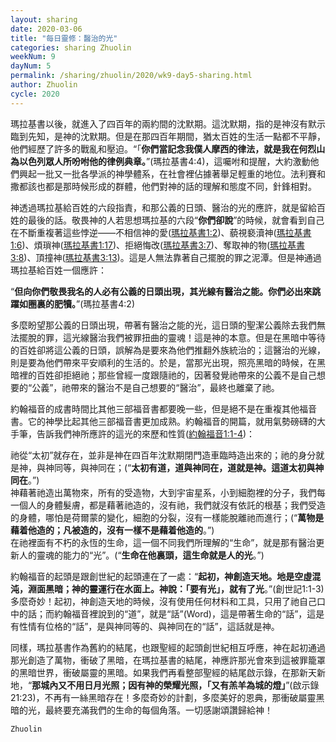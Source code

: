 ```yaml
---
layout: sharing
date: 2020-03-06
title: "每日靈修：醫治的光"
categories: sharing Zhuolin
weekNum: 9
dayNum: 5
permalink: /sharing/zhuolin/2020/wk9-day5-sharing.html
author: Zhuolin
cycle: 2020
---
```


瑪拉基書以後，就進入了四百年的兩約間的沈默期。這沈默期，指的是神沒有默示臨到先知，是神的沈默期。但是在那四百年期間，猶太百姓的生活一點都不平靜，他們經歷了許多的戰亂和壓迫。“「**你們當記念我僕人摩西的律法，就是我在何烈山為以色列眾人所吩咐他的律例典章。**”(瑪拉基書4:4)，這囑咐和提醒，大約激動他們興起一批又一批各學派的神學體系，在社會裡佔據著舉足輕重的地位。法利賽和撒都該也都是那時候形成的群體，他們對神的話的理解和態度不同，針鋒相對。  

神透過瑪拉基給百姓的六段指責，和那公義的日頭、醫治的光的應許，就是留給百姓的最後的話。敬畏神的人若思想瑪拉基的六段“**你們卻說**”的時候，就會看到自己在不斷重複著這些悖逆——不相信神的愛([瑪拉基書1:2](https://www.biblegateway.com/quicksearch/?quicksearch=瑪拉基書1%3A2&qs_version=CUVMPT))、藐視褻瀆神([瑪拉基書1:6](https://www.biblegateway.com/quicksearch/?quicksearch=瑪拉基書1%3A6&qs_version=CUVMPT))、煩瑣神([瑪拉基書1:17](https://www.biblegateway.com/quicksearch/?quicksearch=瑪拉基書1%3A17&qs_version=CUVMPT))、拒絕悔改([瑪拉基書3:7](https://www.biblegateway.com/quicksearch/?quicksearch=瑪拉基書3%3A7&qs_version=CUVMPT))、奪取神的物([瑪拉基書3:8](https://www.biblegateway.com/quicksearch/?quicksearch=瑪拉基書3%3A8&qs_version=CUVMPT))、頂撞神([瑪拉基書3:13](https://www.biblegateway.com/quicksearch/?quicksearch=瑪拉基書3%3A13&qs_version=CUVMPT))。這是人無法靠著自己擺脫的罪之泥潭。但是神通過瑪拉基給百姓一個應許：  

“**但向你們敬畏我名的人必有公義的日頭出現，其光線有醫治之能。你們必出來跳躍如圈裏的肥犢。**”(瑪拉基書4:2)  

多麼盼望那公義的日頭出現，帶著有醫治之能的光，這日頭的聖潔公義除去我們無法擺脫的罪，這光線醫治我們被罪扭曲的靈魂！這是神的本意。但是在黑暗中等待的百姓卻將這公義的日頭，誤解為是要來為他們推翻外族統治的；這醫治的光線，則是要為他們帶來平安順利的生活的。於是，當那光出現，照亮黑暗的時候，在黑暗裡的百姓卻拒絕祂；那些曾經一度跟隨祂的，因著發覺祂帶來的公義不是自己想要的“公義”，祂帶來的醫治不是自己想要的“醫治”，最終也離棄了祂。  

約翰福音的成書時間比其他三部福音書都要晚一些，但是絕不是在重複其他福音書。它的神學比起其他三部福音書更加成熟。約翰福音的開篇，就用氣勢磅礴的大手筆，告訴我們神所應許的這光的來歷和性質([約翰福音1:1-4](https://www.biblegateway.com/quicksearch/?quicksearch=約翰福音1%3A1-4&qs_version=CUVMPT))：  

祂從“太初”就存在，並非是神在四百年沈默期閉門造車臨時造出來的；祂的身分就是神，與神同等，與神同在；(“**太初有道，道與神同在，道就是神。這道太初與神同在**。”)  
神藉著祂造出萬物來，所有的受造物，大到宇宙星系，小到細胞裡的分子，我們每一個人的身體髮膚，都是藉著祂造的，沒有祂，我們就沒有依託的根基；我們受造的身體，哪怕是荷爾蒙的變化，細胞的分裂，沒有一樣能脫離祂而進行；(“**萬物是藉着他造的；凡被造的，沒有一樣不是藉着他造的**。”)  
在祂裡面有不朽的永恆的生命，這一個不同我們所理解的“生命”，就是那有醫治更新人的靈魂的能力的“光”。(“**生命在他裏頭，這生命就是人的光**。”)  

約翰福音的起頭是跟創世紀的起頭連在了一處：“**起初，神創造天地。地是空虛混沌，淵面黑暗；神的靈運行在水面上。神說：「要有光」，就有了光**。”(創世記1:1-3) 多麼奇妙！起初，神創造天地的時候，沒有使用任何材料和工具，只用了祂自己口中的話；而約翰福音裡說到的“道”，就是“話”(Word)，這是帶著生命的“話”，這是有性情有位格的“話”，是與神同等的、與神同在的“話”，這話就是神。  

同樣，瑪拉基書作為舊約的結尾，也跟聖經的起頭創世紀相互呼應，神在起初通過那光創造了萬物，衝破了黑暗，在瑪拉基書的結尾，神應許那光會來到這被罪籠罩的黑暗世界，衝破屬靈的黑暗。如果我們再看整部聖經的結尾啟示錄，在那新天新地，“**那城內又不用日月光照；因有神的榮耀光照，「又有羔羊為城的燈」**”(啟示錄21:23)，不再有一絲黑暗存在！多麼奇妙的計劃，多麼美好的恩典，那衝破屬靈黑暗的光，最終要充滿我們的生命的每個角落。一切感謝頌讚歸給神！  

`Zhuolin`  
